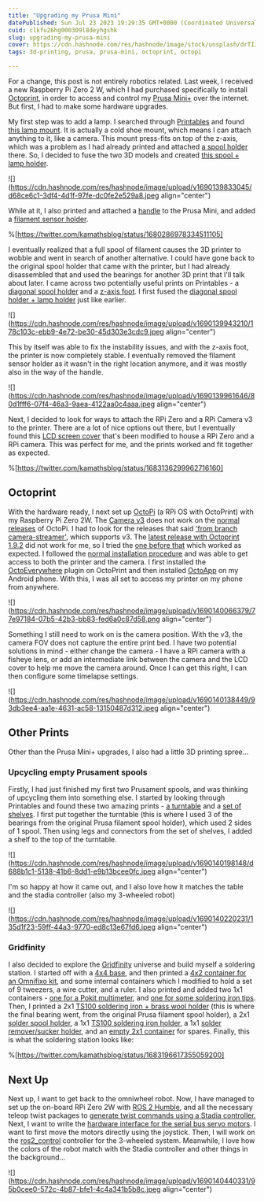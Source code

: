 ```yaml
---
title: "Upgrading my Prusa Mini"
datePublished: Sun Jul 23 2023 19:29:35 GMT+0000 (Coordinated Universal Time)
cuid: clkfu26hg000309l8deyhgshk
slug: upgrading-my-prusa-mini
cover: https://cdn.hashnode.com/res/hashnode/image/stock/unsplash/drTIJgAc58w/upload/260a4916ee134065cb80362eb159bf5b.jpeg
tags: 3d-printing, prusa, prusa-mini, octoprint, octopi

---
```


For a change, this post is not entirely robotics related. Last week, I received a new Raspberry Pi Zero 2 W, which I had purchased specifically to install [Octoprint](https://octoprint.org/), in order to access and control my [Prusa Mini+](https://www.prusa3d.com/category/original-prusa-mini/?gad=1&gclid=Cj0KCQjwn_OlBhDhARIsAG2y6zMS515nZivJvK1z1Yf99x-ue_dTBuK-QGnRB66b3hKkH8Gne2XsZ3gaAnPlEALw_wcB) over the internet. But first, I had to make some hardware upgrades.

My first step was to add a lamp. I searched through [Printables](https://www.printables.com/) and found [this lamp mount](https://www.printables.com/model/337150-prusa-mini-light-mount). It is actually a cold shoe mount, which means I can attach anything to it, like a camera. This mount press-fits on top of the z-axis, which was a problem as I had already printed and attached [a spool holder](https://www.printables.com/model/327378-prusa-mini-simple-spool-holder) there. So, I decided to fuse the two 3D models and created [this spool + lamp holder](https://www.printables.com/model/523146-simple-spool-shoe-mount-lamp-holder-for-prusa-mini).

![](https://cdn.hashnode.com/res/hashnode/image/upload/v1690139833045/d68ce6c1-3df4-4d1f-97fe-dc0fe2e529a8.jpeg align="center")

While at it, I also printed and attached a [handle](https://www.printables.com/model/14610-prusa-mini-handle) to the Prusa Mini, and added a [filament sensor holder](https://www.printables.com/model/24951-prusa-mini-filament-sensor-holder).

%[https://twitter.com/kamathsblog/status/1680286978334511105] 

I eventually realized that a full spool of filament causes the 3D printer to wobble and went in search of another alternative. I could have gone back to the original spool holder that came with the printer, but I had already disassembled that and used the bearings for another 3D print that I'll talk about later. I came across two potentially useful prints on Printables - a [diagonal spool holder](https://www.printables.com/model/383327-diagonal-spool-holder-for-prusa-mini) and a [z-axis foot](https://www.printables.com/model/360734-prusa-mini-z-axis-foot). I first fused the [diagonal spool holder + lamp holder](https://www.printables.com/model/533116-diagonal-spool-holder-shoe-mount-lamp-for-prusa-mi) just like earlier.

![](https://cdn.hashnode.com/res/hashnode/image/upload/v1690139943210/178c103c-ebb9-4e72-be30-45d303e3cdc9.jpeg align="center")

This by itself was able to fix the instability issues, and with the z-axis foot, the printer is now completely stable. I eventually removed the filament sensor holder as it wasn't in the right location anymore, and it was mostly also in the way of the handle.

![](https://cdn.hashnode.com/res/hashnode/image/upload/v1690139961646/80d1fff6-07f4-46a3-9aea-4122aa0c4aaa.jpeg align="center")

Next, I decided to look for ways to attach the RPi Zero and a RPi Camera v3 to the printer. There are a lot of nice options out there, but I eventually found this [LCD screen cover](https://www.printables.com/model/489728-prusa-mini-display-box-with-raspberry-pi-zero-2-an) that's been modified to house a RPi Zero and a RPi camera. This was perfect for me, and the prints worked and fit together as expected.

%[https://twitter.com/kamathsblog/status/1683136299962716160] 

## Octoprint

With the hardware ready, I next set up [OctoPi](https://github.com/OctoPrint/OctoPi-UpToDate) (a RPi OS with OctoPrint) with my Raspberry Pi Zero 2W. The [Camera v3](https://www.raspberrypi.com/products/camera-module-3/) does not work on the [normal releases](https://github.com/OctoPrint/OctoPi-UpToDate/releases) of OctoPi. I had to look for the releases that said ['from branch camera-streamer'](https://github.com/OctoPrint/OctoPi-UpToDate/releases?q=from+branch+camera-streamer&expanded=true), which supports v3. The [latest release with Octoprint 1.9.2](https://github.com/OctoPrint/OctoPi-UpToDate/releases/tag/1.0.0-1.9.2-20230720144556) did not work for me, so I tried the [one before that](https://github.com/OctoPrint/OctoPi-UpToDate/releases/tag/1.0.0-1.9.1-20230627083607) which worked as expected. I followed the [normal installation procedure](https://all3dp.com/2/octoprint-setup-how-to-install-octopi-on-a-raspberry-pi/) and was able to get access to both the printer and the camera. I first installed the [OctoEverywhere](https://octoeverywhere.com/) plugin on OctoPrint and then installed [OctoApp](https://plugins.octoprint.org/plugins/octoapp/) on my Android phone. With this, I was all set to access my printer on my phone from anywhere.

![](https://cdn.hashnode.com/res/hashnode/image/upload/v1690140066379/77e97184-07b5-42b3-bb83-fed6a0c87d58.png align="center")

Something I still need to work on is the camera position. With the v3, the camera FOV does not capture the entire print bed. I have two potential solutions in mind - either change the camera - I have a RPi camera with a fisheye lens, or add an intermediate link between the camera and the LCD cover to help me move the camera around. Once I can get this right, I can then configure some timelapse settings.

![](https://cdn.hashnode.com/res/hashnode/image/upload/v1690140138449/93db3ee4-aa1e-4631-ac58-13150487d312.jpeg align="center")

## Other Prints

Other than the Prusa Mini+ upgrades, I also had a little 3D printing spree...

### Upcycling empty Prusament spools

Firstly, I had just finished my first two Prusament spools, and was thinking of upcycling them into something else. I started by looking through Printables and found these two amazing prints - [a turntable](https://www.printables.com/model/117059-prusament-spool-turntablerotating-stand) and a [set of shelves](https://www.printables.com/model/57186-prusament-spool-shelves). I first put together the turntable (this is where I used 3 of the bearings from the original Prusa filament spool holder), which used 2 sides of 1 spool. Then using legs and connectors from the set of shelves, I added a shelf to the top of the turntable.

![](https://cdn.hashnode.com/res/hashnode/image/upload/v1690140198148/d688b1c1-5138-41b6-8dd1-e9b13bcee0fc.jpeg align="center")

I'm so happy at how it came out, and I also love how it matches the table and the stadia controller (also my 3-wheeled robot)

![](https://cdn.hashnode.com/res/hashnode/image/upload/v1690140220231/135d1f23-59ff-44a3-9770-ed8c13e67fd6.jpeg align="center")

### Gridfinity

I also decided to explore the [Gridfinity](https://gridfinity.xyz/) universe and build myself a soldering station. I started off with a [4x4 base](https://www.printables.com/model/291285-gridfinity-baseplate-4x4-for-screwing-down), and then printed a [4x2 container for an Omnifixo kit](https://www.printables.com/model/341180-omnifixo-helping-hands-display-and-travel-case-gri), and some internal containers which I modified to hold a set of 9 tweezers, a wire cutter, and a ruler. I also printed and added two 1x1 containers - [one for a Pokit multimeter](https://www.printables.com/model/340502-pokit-compact-multimeter-gridfinity-1x1), and [one for some soldering iron tips](https://www.printables.com/model/421641-gridfinity-soldering-iron-tip-holder). Then, I printed a 2x1 [TS100 soldering iron + brass wool holder](https://www.printables.com/model/268093-gridfinity-soldering-iron-brass-wool-holder) (this is where the final bearing went, from the original Prusa filament spool holder), a 2x1 [solder spool holder](https://www.printables.com/model/430301-gridfinity-solder-holder), a 1x1 [TS100 soldering iron holder](https://www.printables.com/model/523926-gridfinity-holder-for-ts100pinecil), a 1x1 [solder remover/sucker holder](https://www.printables.com/model/534222-gridfinity-solder-sucker-holder-x2), and an [empty 2x1 container](https://www.printables.com/model/459621-gridfinity-parametric-container-fusion360) for spares. Finally, this is what the soldering station looks like:

%[https://twitter.com/kamathsblog/status/1683196617355059200] 

## Next Up

Next up, I want to get back to the omniwheel robot. Now, I have managed to set up the on-board RPi Zero 2W with [ROS 2 Humble](https://docs.ros.org/en/humble/index.html), and all the necessary teleop twist packages to [generate twist commands using a Stadia controller.](https://adityakamath.hashnode.dev/teleop-with-game-controllers#heading-stadia-controller) Next, I want to write the [hardware interface for the serial bus servo motors](https://adityakamath.hashnode.dev/driving-serial-servo-motors). I want to first move the motors directly using the joystick. Then, I will work on the [ros2\_control](https://control.ros.org/master/index.html) controller for the 3-wheeled system. Meanwhile, I love how the colors of the robot match with the Stadia controller and other things in the background...

![](https://cdn.hashnode.com/res/hashnode/image/upload/v1690140440331/95b0cee0-572c-4b87-bfe1-4c4a341b5b8c.jpeg align="center")